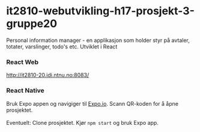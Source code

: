 # it2810-webutvikling-h17-prosjekt-3-gruppe20

Personal information manager -  en applikasjon som holder styr på avtaler, totater, varslinger, todo's etc. 
Utviklet i React

### React Web

http://it2810-20.idi.ntnu.no:8083/

### React Native

Bruk Expo appen og navigiger til [Expo.io](https://goo.gl/exATXX). Scann QR-koden for å åpne prosjektet. 
<br>
<br>
Eventuelt: Clone prosjektet. Kjør `npm start` og bruk Expo app. 
